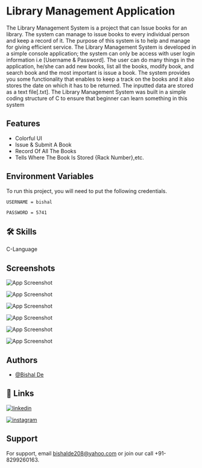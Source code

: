
# Library Management Application
The Library Management System is a project that can Issue books for an library. The system can manage to issue books to every individual person and keep a record of it. The purpose of this system is to help and manage for giving efficient service. The Library Management System is developed in a simple console application; the system can only be access with user login information i.e [Username & Password]. The user can do many things in the application, he/she can add new books, list all the books, modify book, and search book and the most important is issue a book. The system provides you some functionality that enables to keep a track on the books and it also stores the date on which it has to be returned. The inputted data are stored as a text file[.txt]. The Library Management System was built in a simple coding structure of C to ensure that beginner can learn something in this system


## Features

- Colorful UI
- Issue & Submit A Book
- Record Of All The Books
- Tells Where The Book Is Stored {Rack Number},etc.


## Environment Variables

To run this project, you will need to put the following credentials.

`USERNAME = bishal `

`PASSWORD = 5741 `


## 🛠 Skills
C-Language

## Screenshots

![App Screenshot](https://i.ibb.co/MgDhPkd/Capture.png)

![App Screenshot](https://i.ibb.co/synsKFC/Capture.png)

![App Screenshot](https://i.ibb.co/QXDS6J6/Capture5.png)

![App Screenshot](https://i.ibb.co/wyH1FtW/Capture2.png)

![App Screenshot](https://i.ibb.co/5nTYRYW/Capture1.png)

![App Screenshot](https://i.ibb.co/bBrQTxG/Captu1re.png)

## Authors

- [@Bishal De](https://www.github.com/BishalDe)


## 🔗 Links


[![linkedin](https://img.shields.io/badge/linkedin-0A66C2?style=for-the-badge&logo=linkedin&logoColor=white)](https://www.linkedin.com/in/bishalde/)

[![instagram](https://img.shields.io/badge/instagram-1DA1F2?style=for-the-badge&logo=instagram&logoColor=white)](https://instagram.com/bishal_de)


## Support

For support, email bishalde208@yahoo.com or join our call +91-8299260163.

